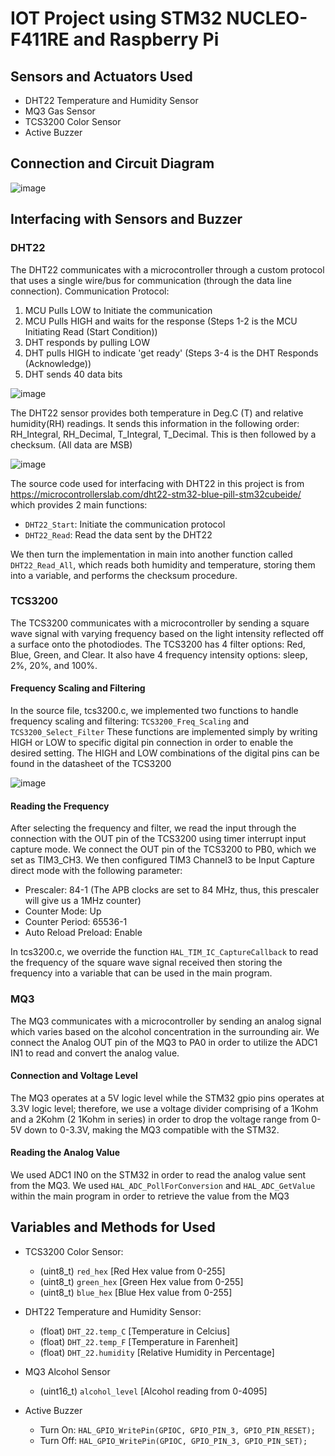# IOT Project using STM32 NUCLEO-F411RE and Raspberry Pi

## Sensors and Actuators Used
- DHT22 Temperature and Humidity Sensor
- MQ3 Gas Sensor
- TCS3200 Color Sensor
- Active Buzzer

## Connection and Circuit Diagram
![image](https://github.com/user-attachments/assets/bfc55b73-6416-45ff-8c6e-e9e7af903a88)

## Interfacing with Sensors and Buzzer

### DHT22

The DHT22 communicates with a microcontroller through a custom protocol that uses a single wire/bus for communication (through the data line connection).
Communication Protocol:
1. MCU Pulls LOW to Initiate the communication
2. MCU Pulls HIGH and waits for the response
(Steps 1-2 is the MCU Initiating Read (Start Condition))
3. DHT responds by pulling LOW
4. DHT pulls HIGH to indicate 'get ready'
(Steps 3-4 is the DHT Responds (Acknowledge))
5. DHT sends 40 data bits


![image](https://github.com/user-attachments/assets/eef0379d-b3f6-45e3-8940-54fa34835d88)

The DHT22 sensor provides both temperature in Deg.C (T) and relative humidity(RH) readings. It sends this information in the following order: RH_Integral, RH_Decimal, T_Integral, T_Decimal. This is then followed by a checksum. (All data are MSB)


![image](https://github.com/user-attachments/assets/e9fb75c8-2cee-4072-9824-9c2671902ee4)


The source code used for interfacing with DHT22 in this project is from https://microcontrollerslab.com/dht22-stm32-blue-pill-stm32cubeide/ which provides 2 main functions: 
- ``DHT22_Start``: Initiate the communication protocol
- ``DHT22_Read``: Read the data sent by the DHT22

We then turn the implementation in main into another function called ``DHT22_Read_All``, which reads both humidity and temperature, storing them into a variable, and performs the checksum procedure.

### TCS3200

The TCS3200 communicates with a microcontroller by sending a square wave signal with varying frequency based on the light intensity reflected off a surface onto the photodiodes. The TCS3200 has 4 filter options: Red, Blue, Green, and Clear. It also have 4 frequency intensity options: sleep, 2%, 20%, and 100%.

#### Frequency Scaling and Filtering
In the source file, tcs3200.c, we implemented two functions to handle frequency scaling and filtering: ``TCS3200_Freq_Scaling`` and ``TCS3200_Select_Filter``
These functions are implemented simply by writing HIGH or LOW to specific digital pin connection in order to enable the desired setting. The HIGH and LOW combinations of the digital pins can be found in the datasheet of the TCS3200

![image](https://github.com/user-attachments/assets/e3135fc4-0c67-4373-85fe-8dfd756db2b4)

#### Reading the Frequency
After selecting the frequency and filter, we read the input through the connection with the OUT pin of the TCS3200 using timer interrupt input capture mode. We connect the OUT pin of the TCS3200 to PB0, which we set as TIM3_CH3. We then configured TIM3 Channel3 to be Input Capture direct mode with the following parameter:
- Prescaler: 84-1 (The APB clocks are set to 84 MHz, thus, this prescaler will give us a 1MHz counter)
- Counter Mode: Up
- Counter Period: 65536-1
- Auto Reload Preload: Enable

In tcs3200.c, we override the function ``HAL_TIM_IC_CaptureCallback`` to read the frequency of the square wave signal received then storing the frequency into a variable that can be used in the main program.

### MQ3

The MQ3 communicates with a microcontroller by sending an analog signal which varies based on the alcohol concentration in the surrounding air. We connect the Analog OUT pin of the MQ3 to PA0 in order to utilize the ADC1 IN1 to read and convert the analog value.

#### Connection and Voltage Level
The MQ3 operates at a 5V logic level while the STM32 gpio pins operates at 3.3V logic level; therefore, we use a voltage divider comprising of a 1Kohm and a 2Kohm (2 1Kohm in series) in order to drop the voltage range from 0-5V down to 0-3.3V, making the MQ3 compatible with the STM32.

#### Reading the Analog Value
We used ADC1 IN0 on the STM32 in order to read the analog value sent from the MQ3. We used ``HAL_ADC_PollForConversion`` and ``HAL_ADC_GetValue`` within the main program in order to retrieve the value from the MQ3

## Variables and Methods for Used
- TCS3200 Color Sensor:
  - (uint8_t) `red_hex` [Red Hex value from 0-255]
  - (uint8_t) `green_hex` [Green Hex value from 0-255]
  - (uint8_t) `blue_hex` [Blue Hex value from 0-255]

- DHT22 Temperature and Humidity Sensor:
  - (float) `DHT_22.temp_C` [Temperature in Celcius]
  - (float) `DHT_22.temp_F` [Temperature in Farenheit]
  - (float) `DHT_22.humidity` [Relative Humidity in Percentage]

- MQ3 Alcohol Sensor
  - (uint16_t) `alcohol_level` [Alcohol reading from 0-4095]

- Active Buzzer
  - Turn On: ```HAL_GPIO_WritePin(GPIOC, GPIO_PIN_3, GPIO_PIN_RESET);```
  - Turn Off: ```HAL_GPIO_WritePin(GPIOC, GPIO_PIN_3, GPIO_PIN_SET);```
